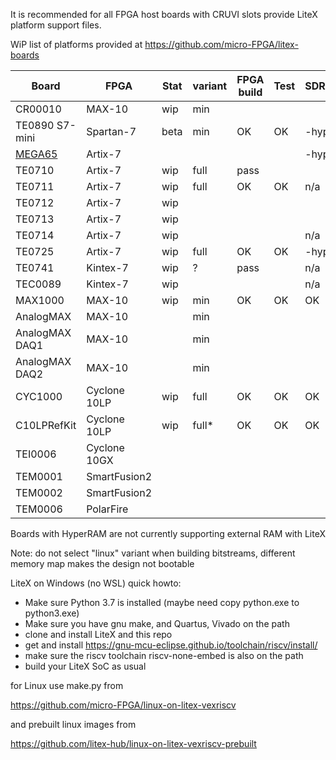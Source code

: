 It is recommended for all FPGA host boards with CRUVI slots provide LiteX platform support files.

WiP list of platforms provided at https://github.com/micro-FPGA/litex-boards

| Board         | FPGA       |Stat|variant|FPGA build|Test|SDRAM|Linux|ETH|
|---------------|------------|----|-----|-|-|--|--|--|
|CR00010        |MAX-10      |wip |min  ||||opt*|n/a|
|TE0890 S7-mini |Spartan-7   |beta|min  |OK|OK|-hyper|n/a|n/a|
|[MEGA65](http://mega65.org/) |Artix-7     |    |     | | |-hyper|n/a||
|TE0710         |Artix-7     |wip |full |pass| | |-||
|TE0711         |Artix-7     |wip |full |OK|OK|n/a|n/a|n/a|
|TE0712         |Artix-7     |wip |     | | | |-||
|TE0713         |Artix-7     |wip |     | | | |-|n/a|
|TE0714         |Artix-7     |wip |     | | |n/a|n/a|n/a|
|TE0725         |Artix-7     |wip |full |OK|OK|-hyper|n/a|n/a|
|TE0741         |Kintex-7    |wip |?    |pass||n/a|n/a|n/a|
|TEC0089        |Kintex-7    |wip |    |||n/a|n/a|n/a|
|MAX1000        |MAX-10      |wip |min  |OK|OK|OK|opt*|n/a|
|AnalogMAX      |MAX-10      |    |min  ||||n/a|n/a|
|AnalogMAX DAQ1 |MAX-10      |    |min  ||||n/a|n/a|
|AnalogMAX DAQ2 |MAX-10      |    |min  ||||n/a|n/a|
|CYC1000        |Cyclone 10LP|wip |full |OK|OK|OK|opt*|n/a|
|C10LPRefKit    |Cyclone 10LP|wip |full* |OK|OK|OK|OK|OK|
|TEI0006        |Cyclone 10GX|    |     ||||?||
|TEM0001        |SmartFusion2|    |     |||||n/a|
|TEM0002        |SmartFusion2|    |     ||||||
|TEM0006        |PolarFire|    |     ||||||

Boards with HyperRAM are not currently supporting external RAM with LiteX

Note: do not select "linux" variant when building bitstreams, different memory map makes the design not bootable

LiteX on Windows (no WSL) quick howto:
* Make sure Python 3.7 is installed (maybe need copy python.exe to python3.exe)
* Make sure you have gnu make, and Quartus, Vivado on the path
* clone and install LiteX and this repo
* get and install https://gnu-mcu-eclipse.github.io/toolchain/riscv/install/
* make sure the riscv toolchain riscv-none-embed is also on the path
* build your LiteX SoC as usual

for Linux use make.py from

https://github.com/micro-FPGA/linux-on-litex-vexriscv

and prebuilt linux images from

https://github.com/litex-hub/linux-on-litex-vexriscv-prebuilt






